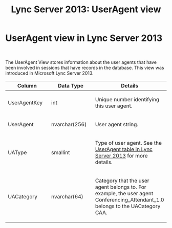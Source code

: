 ﻿---
title: 'Lync Server 2013: UserAgent view'
TOCTitle: UserAgent view
ms:assetid: b986f76f-f16e-4e5e-96cb-6e8f7f9b42ee
ms:mtpsurl: https://technet.microsoft.com/en-us/library/JJ721862(v=OCS.15)
ms:contentKeyID: 49733795
ms.date: 07/23/2014
mtps_version: v=OCS.15
---

# UserAgent view in Lync Server 2013

 


The UserAgent View stores information about the user agents that have been involved in sessions that have records in the database. This view was introduced in Microsoft Lync Server 2013.


<table>
<colgroup>
<col style="width: 33%" />
<col style="width: 33%" />
<col style="width: 33%" />
</colgroup>
<thead>
<tr class="header">
<th>Column</th>
<th>Data Type</th>
<th>Details</th>
</tr>
</thead>
<tbody>
<tr class="odd">
<td><p>UserAgentKey</p></td>
<td><p>int</p></td>
<td><p>Unique number identifying this user agent.</p></td>
</tr>
<tr class="even">
<td><p>UserAgent</p></td>
<td><p>nvarchar(256)</p></td>
<td><p>User agent string.</p></td>
</tr>
<tr class="odd">
<td><p>UAType</p></td>
<td><p>smallint</p></td>
<td><p>Type of user agent. See the <a href="lync-server-2013-useragent-table.md">UserAgent table in Lync Server 2013</a> for more details.</p></td>
</tr>
<tr class="even">
<td><p>UACategory</p></td>
<td><p>nvarchar(64)</p></td>
<td><p>Category that the user agent belongs to. For example, the user agent Conferencing_Attendant_1.0 belongs to the UACategory CAA.</p></td>
</tr>
</tbody>
</table>

